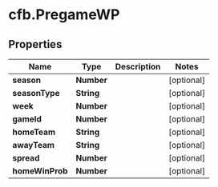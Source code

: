 # cfb.PregameWP

## Properties
Name | Type | Description | Notes
------------ | ------------- | ------------- | -------------
**season** | **Number** |  | [optional] 
**seasonType** | **String** |  | [optional] 
**week** | **Number** |  | [optional] 
**gameId** | **Number** |  | [optional] 
**homeTeam** | **String** |  | [optional] 
**awayTeam** | **String** |  | [optional] 
**spread** | **Number** |  | [optional] 
**homeWinProb** | **Number** |  | [optional] 


